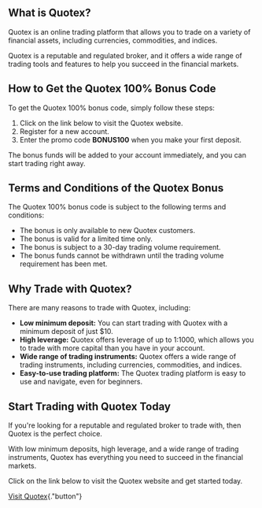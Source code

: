 ## What is Quotex?

Quotex is an online trading platform that allows you to trade on a
variety of financial assets, including currencies, commodities, and
indices.

Quotex is a reputable and regulated broker, and it offers a wide range
of trading tools and features to help you succeed in the financial
markets.

## How to Get the Quotex 100% Bonus Code

To get the Quotex 100% bonus code, simply follow these steps:

1.  Click on the link below to visit the Quotex website.
2.  Register for a new account.
3.  Enter the promo code **BONUS100** when you make your first deposit.

The bonus funds will be added to your account immediately, and you can
start trading right away.

## Terms and Conditions of the Quotex Bonus

The Quotex 100% bonus code is subject to the following terms and
conditions:

-   The bonus is only available to new Quotex customers.
-   The bonus is valid for a limited time only.
-   The bonus is subject to a 30-day trading volume requirement.
-   The bonus funds cannot be withdrawn until the trading volume
    requirement has been met.

## Why Trade with Quotex?

There are many reasons to trade with Quotex, including:

-   **Low minimum deposit:** You can start trading with Quotex with a
    minimum deposit of just \$10.
-   **High leverage:** Quotex offers leverage of up to 1:1000, which
    allows you to trade with more capital than you have in your account.
-   **Wide range of trading instruments:** Quotex offers a wide range of
    trading instruments, including currencies, commodities, and indices.
-   **Easy-to-use trading platform:** The Quotex trading platform is
    easy to use and navigate, even for beginners.

## Start Trading with Quotex Today

If you\'re looking for a reputable and regulated broker to trade with,
then Quotex is the perfect choice.

With low minimum deposits, high leverage, and a wide range of trading
instruments, Quotex has everything you need to succeed in the financial
markets.

Click on the link below to visit the Quotex website and get started
today.

[Visit
Quotex](\%22https://traff.sbs/brokerqxsignup\%22){."button"}

